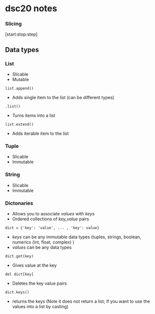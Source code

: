 # dsc20 notes
### Slicing 
[start:stop:step]

## Data types  
### List
- Slicable
- Mutable 

```list.append() ``` 
- Adds single item to the list (can be different types)

``` .list() ```
- Turns items into a list 


```list.extend()```

- Adds iterable item to the list 

### Tuple 
- Slicable  
- Immutable

### String
- Slicable
- Immutable

### Dictonaries 
- Allows you to associate _values_ with _keys_  
- Ordered collections of _key_value_ pairs  

``` dict = {'key': 'value', ... , 'key': value} ```

- *keys* can be any immutable data types (tuples, strings, boolean, numerics (int, float, complex) )  
- *values* can be any data types  

``` dict.get(key) ```

- Gives value at the key 

``` del dict[key] ```

- Deletes the key value pairs

``` dict.keys() ```

- returns the keys (Note it does not return a list; If you want to use the values into a list by casting)



